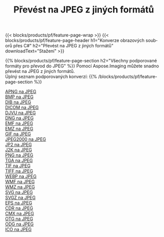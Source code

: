 ﻿---
title: Převést na JPEG z jiných formátů 
weight: 3920
url: /cs/net/conversion/to/jpeg 
lang: cs
langdirlevel: 2
locales: zh-hans,ja,it,ru,de,es,fr,nl,id,lt,pl,pt,vi,tr,ko,zh-hant,ar,hi,th,sv,cs,uk,he
description: Pomocí Aspose.Imaging můžete snadno převést na JPEG z jiných formátů
---

{{< blocks/products/pf/feature-page-wrap >}}
{{< blocks/products/pf/feature-page-header h1="Konverze obrazových souborů přes C#" h2="Převést na JPEG z jiných formátů" downloadText="Stažení" >}}


{{% blocks/products/pf/feature-page-section  h2="Všechny podporované formáty pro převod do JPEG" %}}
Pomocí Aspose.Imaging můžete snadno převést na JPEG z jiných formátů.
<br/>
Úplný seznam podporovaných konverzí:
{{% /blocks/products/pf/feature-page-section %}}
<div class="container-fluid productfamilypage bg-gray">
    <div class="convertypes bg-gray agp-content section">
        <div class="container">
		<div class="row other-converters">
		    <div class='col-md-2 other-converter remove-lp remove-rp'><a href="/imaging/cs/net/conversion/apng-to-jpeg" >APNG na JPEG</a></div>
<div class='col-md-2 other-converter remove-lp remove-rp'><a href="/imaging/cs/net/conversion/bmp-to-jpeg" >BMP na JPEG</a></div>
<div class='col-md-2 other-converter remove-lp remove-rp'><a href="/imaging/cs/net/conversion/dib-to-jpeg" >DIB na JPEG</a></div>
<div class='col-md-2 other-converter remove-lp remove-rp'><a href="/imaging/cs/net/conversion/dicom-to-jpeg" >DICOM na JPEG</a></div>
<div class='col-md-2 other-converter remove-lp remove-rp'><a href="/imaging/cs/net/conversion/djvu-to-jpeg" >DJVU na JPEG</a></div>
<div class='col-md-2 other-converter remove-lp remove-rp'><a href="/imaging/cs/net/conversion/dng-to-jpeg" >DNG na JPEG</a></div>
<div class='col-md-2 other-converter remove-lp remove-rp'><a href="/imaging/cs/net/conversion/emf-to-jpeg" >EMF na JPEG</a></div>
<div class='col-md-2 other-converter remove-lp remove-rp'><a href="/imaging/cs/net/conversion/emz-to-jpeg" >EMZ na JPEG</a></div>
<div class='col-md-2 other-converter remove-lp remove-rp'><a href="/imaging/cs/net/conversion/gif-to-jpeg" >GIF na JPEG</a></div>
<div class='col-md-2 other-converter remove-lp remove-rp'><a href="/imaging/cs/net/conversion/jpeg2000-to-jpeg" >JPEG2000 na JPEG</a></div>
<div class='col-md-2 other-converter remove-lp remove-rp'><a href="/imaging/cs/net/conversion/jp2-to-jpeg" >JP2 na JPEG</a></div>
<div class='col-md-2 other-converter remove-lp remove-rp'><a href="/imaging/cs/net/conversion/j2k-to-jpeg" >J2K na JPEG</a></div>
<div class='col-md-2 other-converter remove-lp remove-rp'><a href="/imaging/cs/net/conversion/png-to-jpeg" >PNG na JPEG</a></div>
<div class='col-md-2 other-converter remove-lp remove-rp'><a href="/imaging/cs/net/conversion/tga-to-jpeg" >TGA na JPEG</a></div>
<div class='col-md-2 other-converter remove-lp remove-rp'><a href="/imaging/cs/net/conversion/tif-to-jpeg" >TIF na JPEG</a></div>
<div class='col-md-2 other-converter remove-lp remove-rp'><a href="/imaging/cs/net/conversion/tiff-to-jpeg" >TIFF na JPEG</a></div>
<div class='col-md-2 other-converter remove-lp remove-rp'><a href="/imaging/cs/net/conversion/webp-to-jpeg" >WEBP na JPEG</a></div>
<div class='col-md-2 other-converter remove-lp remove-rp'><a href="/imaging/cs/net/conversion/wmf-to-jpeg" >WMF na JPEG</a></div>
<div class='col-md-2 other-converter remove-lp remove-rp'><a href="/imaging/cs/net/conversion/wmz-to-jpeg" >WMZ na JPEG</a></div>
<div class='col-md-2 other-converter remove-lp remove-rp'><a href="/imaging/cs/net/conversion/svg-to-jpeg" >SVG na JPEG</a></div>
<div class='col-md-2 other-converter remove-lp remove-rp'><a href="/imaging/cs/net/conversion/svgz-to-jpeg" >SVGZ na JPEG</a></div>
<div class='col-md-2 other-converter remove-lp remove-rp'><a href="/imaging/cs/net/conversion/eps-to-jpeg" >EPS na JPEG</a></div>
<div class='col-md-2 other-converter remove-lp remove-rp'><a href="/imaging/cs/net/conversion/cdr-to-jpeg" >CDR na JPEG</a></div>
<div class='col-md-2 other-converter remove-lp remove-rp'><a href="/imaging/cs/net/conversion/cmx-to-jpeg" >CMX na JPEG</a></div>
<div class='col-md-2 other-converter remove-lp remove-rp'><a href="/imaging/cs/net/conversion/otg-to-jpeg" >OTG na JPEG</a></div>
<div class='col-md-2 other-converter remove-lp remove-rp'><a href="/imaging/cs/net/conversion/odg-to-jpeg" >ODG na JPEG</a></div>
<div class='col-md-2 other-converter remove-lp remove-rp'><a href="/imaging/cs/net/conversion/ico-to-jpeg" >ICO na JPEG</a></div>
                </div>
        </div>
    </div>
</div>
<br/>

